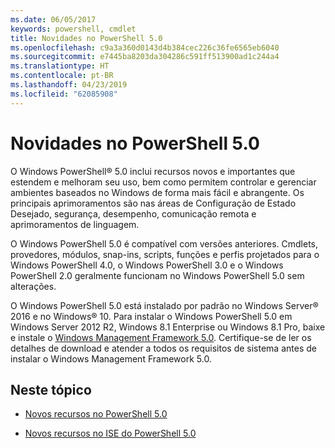 ```yaml
---
ms.date: 06/05/2017
keywords: powershell, cmdlet
title: Novidades no PowerShell 5.0
ms.openlocfilehash: c9a3a360d0143d4b384cec226c36fe6565eb6040
ms.sourcegitcommit: e7445ba8203da304286c591ff513900ad1c244a4
ms.translationtype: HT
ms.contentlocale: pt-BR
ms.lasthandoff: 04/23/2019
ms.locfileid: "62085908"
---
```

# <a name="whats-new-with-powershell-50"></a>Novidades no PowerShell 5.0
O Windows PowerShell® 5.0 inclui recursos novos e importantes que estendem e melhoram seu uso, bem como permitem controlar e gerenciar ambientes baseados no Windows de forma mais fácil e abrangente.  Os principais aprimoramentos são nas áreas de Configuração de Estado Desejado, segurança, desempenho, comunicação remota e aprimoramentos de linguagem.

O Windows PowerShell 5.0 é compatível com versões anteriores. Cmdlets, provedores, módulos, snap-ins, scripts, funções e perfis projetados para o Windows PowerShell 4.0, o Windows PowerShell 3.0 e o Windows PowerShell 2.0 geralmente funcionam no Windows PowerShell 5.0 sem alterações.

O Windows PowerShell 5.0 está instalado por padrão no Windows Server® 2016 e no Windows® 10. Para instalar o Windows PowerShell 5.0 em Windows Server 2012 R2, Windows 8.1 Enterprise ou Windows 8.1 Pro, baixe e instale o [Windows Management Framework 5.0](https://go.microsoft.com/fwlink/?linkid=830436). Certifique-se de ler os detalhes de download e atender a todos os requisitos de sistema antes de instalar o Windows Management Framework 5.0.

## <a name="in-this-topic"></a>Neste tópico

- [Novos recursos no PowerShell 5.0](What-s-New-in-Windows-PowerShell-50.md)

- [Novos recursos no ISE do PowerShell 5.0](What-s-New-in-the-PowerShell-50-ISE.md)

<!--
- New features in Windows PowerShell 4.0

- New features in Windows PowerShell 3.0
-->
